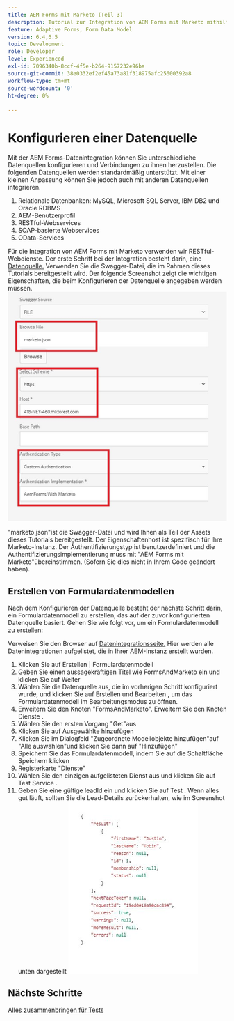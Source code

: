 ```yaml
---
title: AEM Forms mit Marketo (Teil 3)
description: Tutorial zur Integration von AEM Forms mit Marketo mithilfe des AEM Forms-Formulardatenmodells.
feature: Adaptive Forms, Form Data Model
version: 6.4,6.5
topic: Development
role: Developer
level: Experienced
exl-id: 7096340b-8ccf-4f5e-b264-9157232e96ba
source-git-commit: 38e0332ef2ef45a73a81f318975afc25600392a8
workflow-type: tm+mt
source-wordcount: '0'
ht-degree: 0%

---
```


# Konfigurieren einer Datenquelle

Mit der AEM Forms-Datenintegration können Sie unterschiedliche Datenquellen konfigurieren und Verbindungen zu ihnen herzustellen. Die folgenden Datenquellen werden standardmäßig unterstützt. Mit einer kleinen Anpassung können Sie jedoch auch mit anderen Datenquellen integrieren.

1. Relationale Datenbanken: MySQL, Microsoft SQL Server, IBM DB2 und Oracle RDBMS
1. AEM-Benutzerprofil 
1. RESTful-Webservices
1. SOAP-basierte Webservices
1. OData-Services  

Für die Integration von AEM Forms mit Marketo verwenden wir RESTful-Webdienste. Der erste Schritt bei der Integration besteht darin, eine [Datenquelle.](https://helpx.adobe.com/experience-manager/6-4/forms/using/configure-data-sources.html#ConfigureRESTfulwebservices) Verwenden Sie die Swagger-Datei, die im Rahmen dieses Tutorials bereitgestellt wird. Der folgende Screenshot zeigt die wichtigen Eigenschaften, die beim Konfigurieren der Datenquelle angegeben werden müssen.
![datasource](assets/datasource.jfif)

&quot;marketo.json&quot;ist die Swagger-Datei und wird Ihnen als Teil der Assets dieses Tutorials bereitgestellt.
Der Eigenschaftenhost ist spezifisch für Ihre Marketo-Instanz.
Der Authentifizierungstyp ist benutzerdefiniert und die Authentifizierungsimplementierung muss mit &quot;AEM Forms mit Marketo&quot;übereinstimmen. (Sofern Sie dies nicht in Ihrem Code geändert haben).

## Erstellen von Formulardatenmodellen

Nach dem Konfigurieren der Datenquelle besteht der nächste Schritt darin, ein Formulardatenmodell zu erstellen, das auf der zuvor konfigurierten Datenquelle basiert. Gehen Sie wie folgt vor, um ein Formulardatenmodell zu erstellen:

Verweisen Sie den Browser auf [Datenintegrationsseite.](http://localhost:4502/aem/forms.html/content/dam/formsanddocuments-fdm) Hier werden alle Datenintegrationen aufgelistet, die in Ihrer AEM-Instanz erstellt wurden.

1. Klicken Sie auf Erstellen | Formulardatenmodell
1. Geben Sie einen aussagekräftigen Titel wie FormsAndMarketo ein und klicken Sie auf Weiter
1. Wählen Sie die Datenquelle aus, die im vorherigen Schritt konfiguriert wurde, und klicken Sie auf Erstellen und Bearbeiten , um das Formulardatenmodell im Bearbeitungsmodus zu öffnen.
1. Erweitern Sie den Knoten &quot;FormsAndMarketo&quot;. Erweitern Sie den Knoten Dienste .
1. Wählen Sie den ersten Vorgang &quot;Get&quot;aus
1. Klicken Sie auf Ausgewählte hinzufügen
1. Klicken Sie im Dialogfeld &quot;Zugeordnete Modellobjekte hinzufügen&quot;auf &quot;Alle auswählen&quot;und klicken Sie dann auf &quot;Hinzufügen&quot;
1. Speichern Sie das Formulardatenmodell, indem Sie auf die Schaltfläche Speichern klicken
1. Registerkarte &quot;Dienste&quot;
1. Wählen Sie den einzigen aufgelisteten Dienst aus und klicken Sie auf Test Service .
1. Geben Sie eine gültige leadId ein und klicken Sie auf Test . Wenn alles gut läuft, sollten Sie die Lead-Details zurückerhalten, wie im Screenshot unten dargestellt
   ![Testergebnisse](assets/testresults.jfif)

## Nächste Schritte

[Alles zusammenbringen für Tests](./part4.md)

